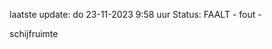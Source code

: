laatste update: 
do 23-11-2023  9:58   uur 
Status: FAALT - fout - 
<div class="service R">schijfruimte</div>